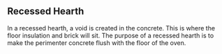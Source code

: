 
## Recessed Hearth

In a recessed hearth, a void is created in the concrete.
This is where the floor insulation and brick will sit.
The purpose of a recessed hearth is to make the perimenter concrete flush with the floor of the oven.

[](https://s3-us-west-2.amazonaws.com/19f075ca4a482833.media/wood_oven/IMG_20190427_185114.jpg)

